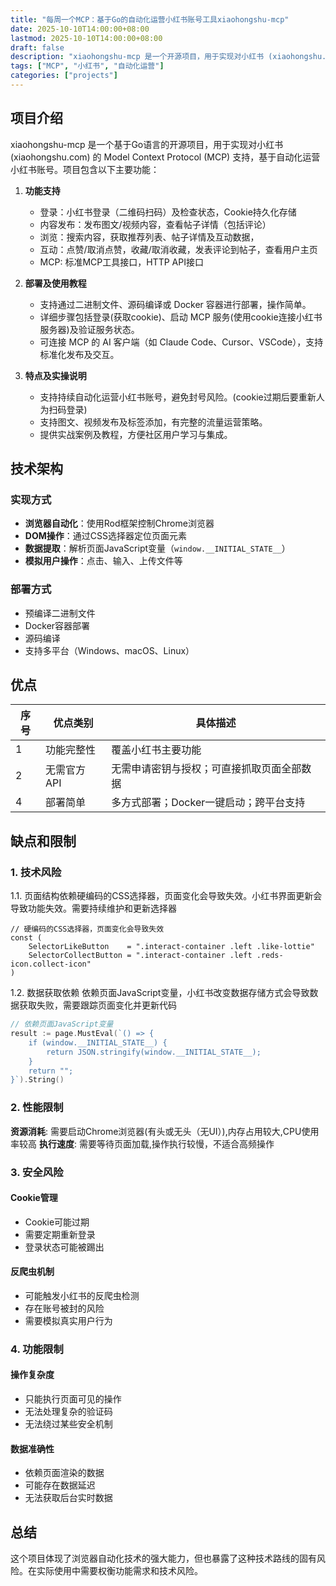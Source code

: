 ```yaml
---
title: "每周一个MCP：基于Go的自动化运营小红书账号工具xiaohongshu-mcp"
date: 2025-10-10T14:00:00+08:00
lastmod: 2025-10-10T14:00:00+08:00
draft: false
description: "xiaohongshu-mcp 是一个开源项目，用于实现对小红书 (xiaohongshu.com) 的 Model Context Protocol (MCP) 支持，基于自动化运营小红书账号。"
tags: ["MCP", "小红书", "自动化运营"]
categories: ["projects"]
---
```




## 项目介绍

xiaohongshu-mcp 是一个基于Go语言的开源项目，用于实现对小红书 (xiaohongshu.com) 的 Model Context Protocol (MCP) 支持，基于自动化运营小红书账号。项目包含以下主要功能：

1. **功能支持**
   - 登录：小红书登录（二维码扫码）及检查状态，Cookie持久化存储
   - 内容发布：发布图文/视频内容，查看帖子详情（包括评论）
   - 浏览：搜索内容，获取推荐列表、帖子详情及互动数据，
   - 互动：点赞/取消点赞，收藏/取消收藏，发表评论到帖子，查看用户主页
   - MCP: 标准MCP工具接口，HTTP API接口

2. **部署及使用教程**
   - 支持通过二进制文件、源码编译或 Docker 容器进行部署，操作简单。
   - 详细步骤包括登录(获取cookie)、启动 MCP 服务(使用cookie连接小红书服务器)及验证服务状态。
   - 可连接 MCP 的 AI 客户端（如 Claude Code、Cursor、VSCode），支持标准化发布及交互。

3. **特点及实操说明**
   - 支持持续自动化运营小红书账号，避免封号风险。(cookie过期后要重新人为扫码登录)
   - 支持图文、视频发布及标签添加，有完整的流量运营策略。
   - 提供实战案例及教程，方便社区用户学习与集成。

## 技术架构

### 实现方式

- **浏览器自动化**：使用Rod框架控制Chrome浏览器
- **DOM操作**：通过CSS选择器定位页面元素
- **数据提取**：解析页面JavaScript变量（`window.__INITIAL_STATE__`）
- **模拟用户操作**：点击、输入、上传文件等

### 部署方式

- 预编译二进制文件
- Docker容器部署
- 源码编译
- 支持多平台（Windows、macOS、Linux）

## 优点

| 序号 | 优点类别 | 具体描述 |
|----|----------|----------|
| 1 | 功能完整性 | 覆盖小红书主要功能 |
| 2 | 无需官方API | 无需申请密钥与授权；可直接抓取页面全部数据 |
| 4 | 部署简单 | 多方式部署；Docker一键启动；跨平台支持 |

## 缺点和限制

### **1. 技术风险**

1.1. 页面结构依赖硬编码的CSS选择器，页面变化会导致失效。小红书界面更新会导致功能失效。需要持续维护和更新选择器

```
// 硬编码的CSS选择器，页面变化会导致失效
const (
    SelectorLikeButton    = ".interact-container .left .like-lottie"
    SelectorCollectButton = ".interact-container .left .reds-icon.collect-icon"
)
```

1.2. 数据获取依赖
依赖页面JavaScript变量，小红书改变数据存储方式会导致数据获取失败，需要跟踪页面变化并更新代码

```go
// 依赖页面JavaScript变量
result := page.MustEval(`() => {
    if (window.__INITIAL_STATE__) {
        return JSON.stringify(window.__INITIAL_STATE__);
    }
    return "";
}`).String()
```

### 2. **性能限制**

**资源消耗**: 需要启动Chrome浏览器(有头或无头（无UI）),内存占用较大,CPU使用率较高
**执行速度**: 需要等待页面加载,操作执行较慢，不适合高频操作

### 3. **安全风险**

#### **Cookie管理**

- Cookie可能过期
- 需要定期重新登录
- 登录状态可能被踢出

#### **反爬虫机制**

- 可能触发小红书的反爬虫检测
- 存在账号被封的风险
- 需要模拟真实用户行为

### 4. **功能限制**

#### **操作复杂度**

- 只能执行页面可见的操作
- 无法处理复杂的验证码
- 无法绕过某些安全机制

#### **数据准确性**

- 依赖页面渲染的数据
- 可能存在数据延迟
- 无法获取后台实时数据

## 总结

这个项目体现了浏览器自动化技术的强大能力，但也暴露了这种技术路线的固有风险。在实际使用中需要权衡功能需求和技术风险。
